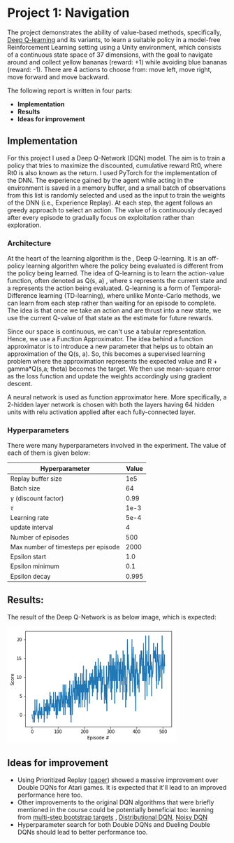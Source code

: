# Project 1: Navigation

The project demonstrates the ability of value-based methods, specifically, [Deep Q-learning](https://storage.googleapis.com/deepmind-media/dqn/DQNNaturePaper.pdf) and its variants, to learn a suitable policy in a model-free Reinforcement Learning setting using a Unity environment, which consists of a continuous state space of 37 dimensions, with the goal to navigate around and collect yellow bananas (reward: +1) while avoiding blue bananas (reward: -1). There are 4 actions to choose from: move left, move right, move forward and move backward.

The following report is written in four parts:

- **Implementation**
- **Results**
- **Ideas for improvement**

## Implementation

For this project I used a Deep Q-Network (DQN) model. The aim is to train a policy that tries to
maximize the discounted, cumulative reward Rt0, where Rt0 is also known as the return.
I used PyTorch for the implementation of the DNN. The experience gained by the agent while
acting in the environment is saved in a memory buffer, and a small batch of observations from this
list is randomly selected and used as the input to train the weights of the DNN (i.e., Experience
Replay). At each step, the agent follows an greedy approach to select an action. The value of is
continuously decayed after every episode to gradually focus on exploitation rather than exploration.

### Architecture

At the heart of the learning algorithm is the , Deep Q-learning. It is an off-policy learning algorithm where the policy being evaluated is different from the policy being learned. The idea of Q-learning is to learn the action-value function, often denoted as Q(s, a) , where s represents the current state and a represents the action being evaluated. Q-learning is a form of Temporal-Difference learning (TD-learning), where unlike Monte-Carlo methods, we can learn from each step rather than waiting for an episode to complete. The idea is that once we take an action and are thrust into a new state, we use the current Q-value of that state as the estimate for future rewards.

Since our space is continuous, we can't use a tabular representation. Hence, we use a Function Approximator. The idea behind a function approximator is to introduce a new parameter that helps us to obtain an approximation of the Q(s, a). So, this becomes a supervised learning problem where the approximation represents the expected value and R + gamma\*Q(s,a; theta) becomes the target. We then use mean-square error as the loss function and update the weights accordingly using gradient descent.

A neural network is used as function approximator here. More specifically, a 2-hidden layer network is chosen with both the layers having 64 hidden units with relu activation applied after each fully-connected layer.

### Hyperparameters

There were many hyperparameters involved in the experiment. The value of each of them is given below:

| Hyperparameter                      | Value |
| ----------------------------------- | ----- |
| Replay buffer size                  | 1e5   |
| Batch size                          | 64    |
| $\gamma$ (discount factor)          | 0.99  |
| $\tau$                              | 1e-3  |
| Learning rate                       | 5e-4  |
| update interval                     | 4     |
| Number of episodes                  | 500   |
| Max number of timesteps per episode | 2000  |
| Epsilon start                       | 1.0   |
| Epsilon minimum                     | 0.1   |
| Epsilon decay                       | 0.995 |

## Results:

The result of the Deep Q-Network is as below image, which is expected:

![dqn](results/dqn_new_scores.png)

## Ideas for improvement

- Using Prioritized Replay ([paper](https://arxiv.org/abs/1511.05952)) showed a massive improvement over Double DQNs for Atari games. It is expected that it'll lead to an improved performance here too.
- Other improvements to the original DQN algorithms that were briefly mentioned in the course could be potentially beneficial too: learning from [multi-step bootstrap targets](https://arxiv.org/abs/1602.01783) , [Distributional DQN](https://arxiv.org/abs/1707.06887), [Noisy DQN](https://arxiv.org/abs/1706.10295)
- Hyperparameter search for both Double DQNs and Dueling Double DQNs should lead to better performance too.
